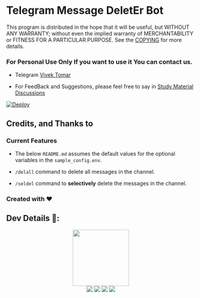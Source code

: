 # Telegram Message DeletEr Bot

This program is distributed in the hope that it will be useful, but WITHOUT ANY WARRANTY; without even the implied warranty of MERCHANTABILITY or FITNESS FOR A PARTICULAR PURPOSE. See the [COPYING](./COPYING) for more details.

### For Personal Use Only If you want to use it You can contact us.
* Telegram [Vivek Tomar](https://t.me/im_vivek_tomar) 

 - For FeedBack and Suggestions, please feel free to say in [Study Material Discussions](https://telegram.dog/study_material_discussions)


[![Deploy](https://www.herokucdn.com/deploy/button.svg)](https://heroku.com/deploy)

## Credits, and Thanks to




### Current Features
- The below `README.md` assumes the default values for the optional variables in the `sample_config.env`.


- `/delall` command to delete all messages in the channel.

- `/seldel` command to **selectively** delete the messages in the channel.



### Created with ❤️

## Dev Details 👤:
<p align="middle">
<img src="https://telegra.ph/file/2a3eab01d1201f40b3ffc.jpg" width="150" height="150"><br>
<img src="https://badgen.net/badge/Name/VivekTomar/FF33FF?icon=awesome&labelColor=0080FF"></a>
<img src="https://badgen.net/badge/Skills/python/purple?icon=terminal&labelColor=red"></a>
<a href="https://telegram.dog/im_vivek_tomar"><img src="https://img.shields.io/badge/Telegram-Link-blue.svg?logo=telegram"></a>
<a href="https://github.com/im-vivektomar"><img src="https://badgen.net/badge/Follow%20on%20/GitHub/80FF00?icon=github&labelColor=black"></a>
<p align="left">
</p>
